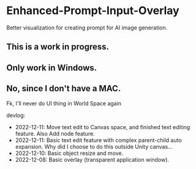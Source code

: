 # Enhanced-Prompt-Input-Overlay
Better visualization for creating prompt for AI image generation.

## This is a work in progress.

## Only work in Windows.

## No, since I don't have a MAC.

Fk, I'll never do UI thing in World Space again

devlog:
- 2022-12-11: Move text edit to Canvas space, and finished text editing feature. Also Add node feature.
- 2022-12-11: Basic text edit feature with complex parent-child auto expansion. Why did I choose to do this outside Unity canvas...
- 2022-12-10: Basic object resize and move.
- 2022-12-08: Basic overlay (transparent application window).